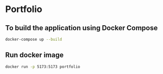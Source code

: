 # Portfolio

## To build the application using Docker Compose

```bash
docker-compose up --build
```

## Run docker image

```bash
docker run -p 5173:5173 portfolio
```
